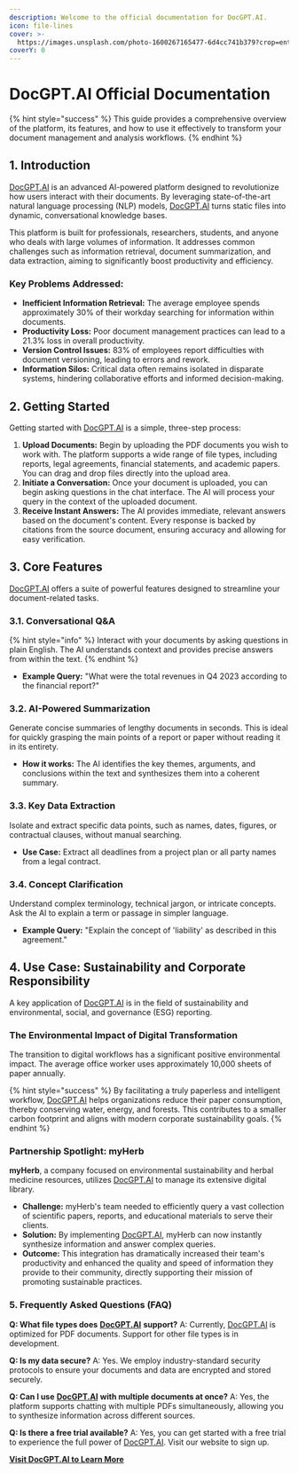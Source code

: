 ```yaml
---
description: Welcome to the official documentation for DocGPT.AI.
icon: file-lines
cover: >-
  https://images.unsplash.com/photo-1600267165477-6d4cc741b379?crop=entropy&cs=srgb&fm=jpg&ixid=M3wxOTcwMjR8MHwxfHNlYXJjaHwxfHxkaWdpdGFsJTIwZG9jdW1lbnRzfGVufDB8fHx8MTc1MTYzMjg5M3ww&ixlib=rb-4.1.0&q=85
coverY: 0
---
```


# DocGPT.AI Official Documentation

{% hint style="success" %}
This guide provides a comprehensive overview of the platform, its features, and how to use it effectively to transform your document management and analysis workflows.
{% endhint %}

## 1. Introduction

[DocGPT.AI](https://bit.ly/docgpt-ai) is an advanced AI-powered platform designed to revolutionize how users interact with their documents. By leveraging state-of-the-art natural language processing (NLP) models, [DocGPT.AI](https://bit.ly/docgpt-ai) turns static files into dynamic, conversational knowledge bases.

This platform is built for professionals, researchers, students, and anyone who deals with large volumes of information. It addresses common challenges such as information retrieval, document summarization, and data extraction, aiming to significantly boost productivity and efficiency.

### **Key Problems Addressed:**

* **Inefficient Information Retrieval:** The average employee spends approximately 30% of their workday searching for information within documents.
* **Productivity Loss:** Poor document management practices can lead to a 21.3% loss in overall productivity.
* **Version Control Issues:** 83% of employees report difficulties with document versioning, leading to errors and rework.
* **Information Silos:** Critical data often remains isolated in disparate systems, hindering collaborative efforts and informed decision-making.

## 2. Getting Started

Getting started with [DocGPT.AI](https://bit.ly/docgpt-ai) is a simple, three-step process:

1. **Upload Documents:** Begin by uploading the PDF documents you wish to work with. The platform supports a wide range of file types, including reports, legal agreements, financial statements, and academic papers. You can drag and drop files directly into the upload area.
2. **Initiate a Conversation:** Once your document is uploaded, you can begin asking questions in the chat interface. The AI will process your query in the context of the uploaded document.
3. **Receive Instant Answers:** The AI provides immediate, relevant answers based on the document's content. Every response is backed by citations from the source document, ensuring accuracy and allowing for easy verification.

## 3. Core Features

[DocGPT.AI](https://bit.ly/docgpt-ai) offers a suite of powerful features designed to streamline your document-related tasks.

### 3.1. Conversational Q\&A

{% hint style="info" %}
Interact with your documents by asking questions in plain English. The AI understands context and provides precise answers from within the text.
{% endhint %}

* **Example Query:** "What were the total revenues in Q4 2023 according to the financial report?"

### 3.2. AI-Powered Summarization

Generate concise summaries of lengthy documents in seconds. This is ideal for quickly grasping the main points of a report or paper without reading it in its entirety.

* **How it works:** The AI identifies the key themes, arguments, and conclusions within the text and synthesizes them into a coherent summary.

### 3.3. Key Data Extraction

Isolate and extract specific data points, such as names, dates, figures, or contractual clauses, without manual searching.

* **Use Case:** Extract all deadlines from a project plan or all party names from a legal contract.

### 3.4. Concept Clarification

Understand complex terminology, technical jargon, or intricate concepts. Ask the AI to explain a term or passage in simpler language.

* **Example Query:** "Explain the concept of 'liability' as described in this agreement."

## 4. Use Case: Sustainability and Corporate Responsibility

A key application of [DocGPT.AI](https://bit.ly/docgpt-ai) is in the field of sustainability and environmental, social, and governance (ESG) reporting.

### The Environmental Impact of Digital Transformation

The transition to digital workflows has a significant positive environmental impact. The average office worker uses approximately 10,000 sheets of paper annually.&#x20;

{% hint style="success" %}
By facilitating a truly paperless and intelligent workflow, [DocGPT.AI](https://bit.ly/docgpt-ai) helps organizations reduce their paper consumption, thereby conserving water, energy, and forests. This contributes to a smaller carbon footprint and aligns with modern corporate sustainability goals.
{% endhint %}

### Partnership Spotlight: myHerb

**myHerb**, a company focused on environmental sustainability and herbal medicine resources, utilizes [DocGPT.AI](https://bit.ly/docgpt-ai) to manage its extensive digital library.

* **Challenge:** myHerb's team needed to efficiently query a vast collection of scientific papers, reports, and educational materials to serve their clients.
* **Solution:** By implementing [DocGPT.AI](https://bit.ly/docgpt-ai), myHerb can now instantly synthesize information and answer complex queries.
* **Outcome:** This integration has dramatically increased their team's productivity and enhanced the quality and speed of information they provide to their community, directly supporting their mission of promoting sustainable practices.

### 5. Frequently Asked Questions (FAQ)

**Q: What file types does** [**DocGPT.AI**](https://bit.ly/docgpt-ai) **support?** A: Currently, [DocGPT.AI](https://bit.ly/docgpt-ai) is optimized for PDF documents. Support for other file types is in development.

**Q: Is my data secure?** A: Yes. We employ industry-standard security protocols to ensure your documents and data are encrypted and stored securely.

**Q: Can I use** [**DocGPT.AI**](https://bit.ly/docgpt-ai) **with multiple documents at once?** A: Yes, the platform supports chatting with multiple PDFs simultaneously, allowing you to synthesize information across different sources.

**Q: Is there a free trial available?** A: Yes, you can get started with a free trial to experience the full power of [DocGPT.AI](https://bit.ly/docgpt-ai). Visit our website to sign up.

[**Visit DocGPT.AI to Learn More**](https://bit.ly/docgpt-ai)
